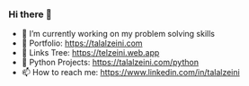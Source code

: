 ### Hi there 👋

- 🔭  I’m currently working on my problem solving skills
- 🤙  Portfolio:       https://talalzeini.com
- 🌲  Links Tree:       https://telzeini.web.app
- 🐍  Python Projects: https://talalzeini.com/python
- 📫  How to reach me: https://www.linkedin.com/in/talalzeini

